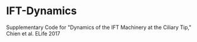 # IFT-Dynamics
Supplementary Code for "Dynamics of the IFT Machinery at the Ciliary Tip," Chien et al. ELife 2017
